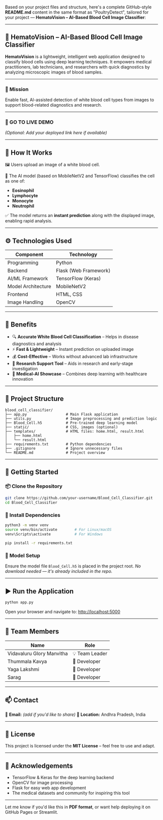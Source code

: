 Based on your project files and structure, here's a complete GitHub-style **README.md** content in the same format as "PoultryDetect", tailored for your project — **HematoVision – AI-Based Blood Cell Image Classifier**:

---

## 🧬 HematoVision – AI-Based Blood Cell Image Classifier

**HematoVision** is a lightweight, intelligent web application designed to classify blood cells using deep learning techniques. It empowers medical practitioners, lab technicians, and researchers with quick diagnostics by analyzing microscopic images of blood samples.

---

### 🎯 Mission

Enable fast, AI-assisted detection of white blood cell types from images to support blood-related diagnostics and research.

---

### 🚀 GO TO LIVE DEMO

*(*Optional: Add your deployed link here if available*)*

---

## 📸 How It Works

🖼️ Users upload an image of a white blood cell.

🤖 The AI model (based on MobileNetV2 and TensorFlow) classifies the cell as one of:

* **Eosinophil**
* **Lymphocyte**
* **Monocyte**
* **Neutrophil**

✅ The model returns an **instant prediction** along with the displayed image, enabling rapid analysis.

---

## ⚙️ Technologies Used

| Component          | Technology            |
| ------------------ | --------------------- |
| Programming        | Python                |
| Backend            | Flask (Web Framework) |
| AI/ML Framework    | TensorFlow (Keras)    |
| Model Architecture | MobileNetV2           |
| Frontend           | HTML, CSS             |
| Image Handling     | OpenCV                |

---

## 🌟 Benefits

* 🔍 **Accurate White Blood Cell Classification** – Helps in disease diagnostics and analysis
* ⚡ **Fast & Lightweight** – Instant prediction on uploaded image
* 💰 **Cost-Effective** – Works without advanced lab infrastructure
* 🧪 **Research Support Tool** – Aids in research and early-stage investigation
* 🧠 **Medical-AI Showcase** – Combines deep learning with healthcare innovation

---

## 🧠 Project Structure

```
blood_cell_classifier/
├── app.py                  # Main Flask application
├── utils.py                # Image preprocessing and prediction logic
├── Blood_Cell.h5           # Pre-trained deep learning model
├── static/                 # CSS, images (optional)
├── templates/              # HTML files: home.html, result.html
│   ├── home.html
│   └── result.html
├── requirements.txt        # Python dependencies
├── .gitignore              # Ignore unnecessary files
└── README.md               # Project overview
```

---

## 🚀 Getting Started

### 📦 Clone the Repository

```bash
git clone https://github.com/your-username/Blood_Cell_Classifier.git
cd Blood_Cell_Classifier
```

### 🔧 Install Dependencies

```bash
python3 -m venv venv
source venv/bin/activate        # For Linux/macOS
venv\Scripts\activate           # For Windows

pip install -r requirements.txt
```

### 📁 Model Setup

Ensure the model file `Blood_Cell.h5` is placed in the project root.
*No download needed — it's already included in the repo.*

---

## ▶️ Run the Application

```bash
python app.py
```

Open your browser and navigate to: [http://localhost:5000](http://localhost:5000)

---

## 👥 Team Members

| Name                      | Role           |
| ------------------------- | -------------- |
| Vidavaluru Glory Manvitha | 💡 Team Leader |
| Thummala Kavya            | 🔧 Developer   |
| Yaga Lakshmi              | 🔧 Developer   |
| Sarag                     | 🔧 Developer   |

---

## 📫 Contact

📧 **Email:** *(add if you'd like to share)*
📍 **Location:** Andhra Pradesh, India

---

## 📄 License

This project is licensed under the **MIT License** – feel free to use and adapt.

---

## 🙏 Acknowledgements

* TensorFlow & Keras for the deep learning backend
* OpenCV for image processing
* Flask for easy web app development
* The medical datasets and community for inspiring this tool

---

Let me know if you'd like this in **PDF format**, or want help deploying it on GitHub Pages or Streamlit.
